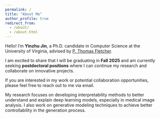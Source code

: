 ```yaml
---
permalink: /
title: "About Me"
author_profile: true
redirect_from: 
  - /about/
  - /about.html
---
```

Hello! I’m **Yinzhu Jin**, a Ph.D. candidate in Computer Science at the University of Virginia, advised by [P. Thomas Fletcher](https://engineering.virginia.edu/faculty/tom-fletcher).

I am excited to share that I will be graduating in **Fall 2025** and am currently seeking **postdoctoral positions** where I can continue my research and collaborate on innovative projects.

If you are interested in my work or potential collaboration opportunities, please feel free to reach out to me via email.

My research focuses on developing interpretability methods to better understand and explain deep learning models, especially in medical image analysis. I also work on generative modeling techniques to achieve better controllability in the generation process.
